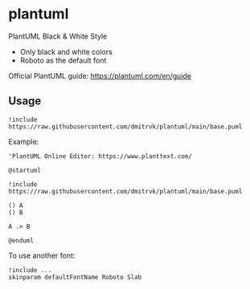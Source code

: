 # plantuml
PlantUML Black &amp; White Style

* Only black and white colors
* Roboto as the default font

Official PlantUML guide: https://plantuml.com/en/guide

## Usage

```plantuml
!include https://raw.githubusercontent.com/dmitrvk/plantuml/main/base.puml
```

Example:

```plantuml
'PlantUML Online Editor: https://www.planttext.com/

@startuml

!include https://raw.githubusercontent.com/dmitrvk/plantuml/main/base.puml

() A
() B

A .> B

@enduml
```

To use another font:

```plantuml
!include ...
skinparam defaultFontName Roboto Slab
```
